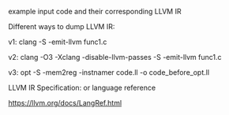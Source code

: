 example input code and their corresponding LLVM IR

Different ways to dump LLVM IR: 

v1: clang -S -emit-llvm func1.c 

v2: clang -O3 -Xclang -disable-llvm-passes -S -emit-llvm func1.c

v3: opt -S -mem2reg -instnamer code.ll -o code_before_opt.ll

LLVM IR Specification: or language reference

https://llvm.org/docs/LangRef.html
